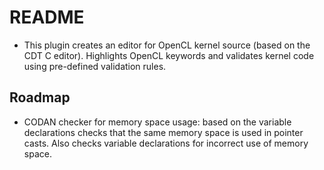 # README #

* This plugin creates an editor for OpenCL kernel source (based on the CDT C editor). Highlights OpenCL keywords and validates kernel code using pre-defined validation rules.

## Roadmap ##
* CODAN checker for memory space usage: based on the variable declarations checks that the same memory space is used in pointer casts. Also checks variable declarations for incorrect use of memory space.